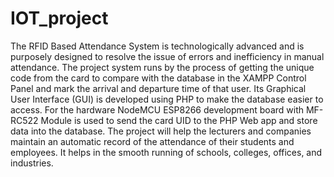 # IOT_project
The RFID Based Attendance System is technologically advanced and is purposely designed to resolve the issue of errors and inefficiency in manual attendance. 
The project system runs by the process of getting the unique code from the card to compare with the database in the XAMPP Control Panel and mark the arrival and departure time of that user. 
Its Graphical User Interface (GUI) is developed using PHP to make the database easier to access. 
For the hardware NodeMCU ESP8266 development board with MF-RC522 Module is used to send the card UID to the PHP Web app and store data into the database. 
The project will help the lecturers and companies maintain an automatic record of the attendance of their students and employees. It helps in the smooth running of schools, 
colleges, offices, and industries.
